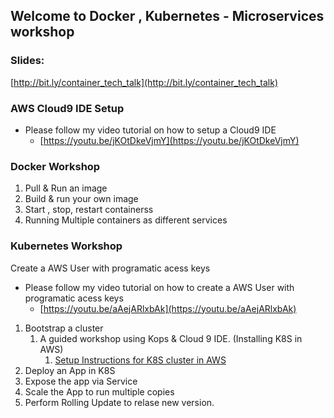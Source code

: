 ## Welcome to Docker , Kubernetes - Microservices workshop

### Slides:
[http://bit.ly/container_tech_talk](http://bit.ly/container_tech_talk)

### AWS Cloud9 IDE Setup
- Please follow my video tutorial on how to setup a Cloud9 IDE
    - [https://youtu.be/jKOtDkeVjmY](https://youtu.be/jKOtDkeVjmY)

### Docker Workshop
1. Pull & Run an image
2. Build & run your own image
3. Start , stop, restart containerss
4. Running Multiple containers as different services

### Kubernetes Workshop

Create a AWS User with programatic acess keys
- Please follow my video tutorial on how to create a AWS User with programatic acess keys
    - [https://youtu.be/aAejARlxbAk](https://youtu.be/aAejARlxbAk)

1. Bootstrap a cluster
    1. A guided workshop using Kops & Cloud 9 IDE. (Installing K8S in AWS)
        1. [Setup Instructions for K8S cluster in AWS](./setup.md)
2. Deploy an App in K8S
3. Expose the app via Service
4. Scale the App to run multiple copies 
5. Perform Rolling Update to relase new version.